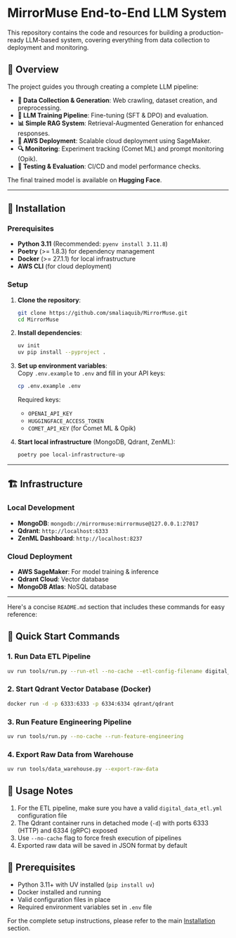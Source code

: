 # MirrorMuse End-to-End LLM System  

This repository contains the code and resources for building a production-ready LLM-based system, covering everything from data collection to deployment and monitoring.  

## 📌 Overview  

The project guides you through creating a complete LLM pipeline:  

- **📝 Data Collection & Generation**: Web crawling, dataset creation, and preprocessing.  
- **🔄 LLM Training Pipeline**: Fine-tuning (SFT & DPO) and evaluation.  
- **📊 Simple RAG System**: Retrieval-Augmented Generation for enhanced responses.  
- **🚀 AWS Deployment**: Scalable cloud deployment using SageMaker.  
- **🔍 Monitoring**: Experiment tracking (Comet ML) and prompt monitoring (Opik).  
- **🧪 Testing & Evaluation**: CI/CD and model performance checks.  

The final trained model is available on **Hugging Face**.  

---

## 🔧 Installation  

### Prerequisites  
- **Python 3.11** (Recommended: `pyenv install 3.11.8`)  
- **Poetry** (>= 1.8.3) for dependency management  
- **Docker** (>= 27.1.1) for local infrastructure  
- **AWS CLI** (for cloud deployment)  

### Setup  
1. **Clone the repository**:  
   ```bash
   git clone https://github.com/smaliaquib/MirrorMuse.git
   cd MirrorMuse
   ```

2. **Install dependencies**:  
   ```bash
   uv init
   uv pip install --pyproject .   
   ```

3. **Set up environment variables**:  
   Copy `.env.example` to `.env` and fill in your API keys:  
   ```bash
   cp .env.example .env
   ```
   Required keys:  
   - `OPENAI_API_KEY`  
   - `HUGGINGFACE_ACCESS_TOKEN`  
   - `COMET_API_KEY` (for Comet ML & Opik)  

4. **Start local infrastructure** (MongoDB, Qdrant, ZenML):  
   ```bash
   poetry poe local-infrastructure-up
   ```

---

## 🏗️ Infrastructure  

### Local Development  
- **MongoDB**: `mongodb://mirrormuse:mirrormuse@127.0.0.1:27017`  
- **Qdrant**: `http://localhost:6333`  
- **ZenML Dashboard**: `http://localhost:8237`  

### Cloud Deployment  
- **AWS SageMaker**: For model training & inference  
- **Qdrant Cloud**: Vector database  
- **MongoDB Atlas**: NoSQL database  

---

Here's a concise `README.md` section that includes these commands for easy reference:

## 🚀 Quick Start Commands

### 1. Run Data ETL Pipeline
```bash
uv run tools/run.py --run-etl --no-cache --etl-config-filename digital_data_etl.yml
```

### 2. Start Qdrant Vector Database (Docker)
```bash
docker run -d -p 6333:6333 -p 6334:6334 qdrant/qdrant
```

### 3. Run Feature Engineering Pipeline
```bash
uv run tools/run.py --no-cache --run-feature-engineering
```

### 4. Export Raw Data from Warehouse
```bash
uv run tools/data_warehouse.py --export-raw-data
```

## 📝 Usage Notes
1. For the ETL pipeline, make sure you have a valid `digital_data_etl.yml` configuration file
2. The Qdrant container runs in detached mode (`-d`) with ports 6333 (HTTP) and 6334 (gRPC) exposed
3. Use `--no-cache` flag to force fresh execution of pipelines
4. Exported raw data will be saved in JSON format by default

## 🔧 Prerequisites
- Python 3.11+ with UV installed (`pip install uv`)
- Docker installed and running
- Valid configuration files in place
- Required environment variables set in `.env` file

For the complete setup instructions, please refer to the main [Installation](#-installation) section.
